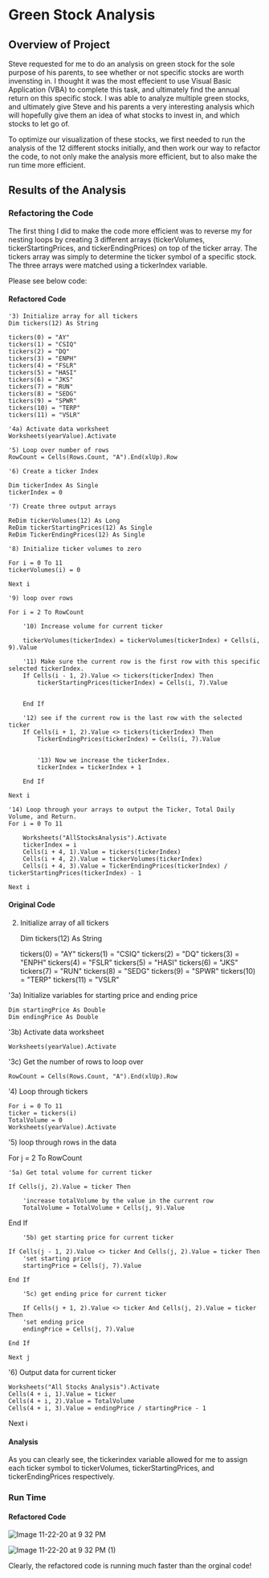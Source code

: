 # Green Stock Analysis

## Overview of Project

  Steve requested for me to do an analysis on green stock for the sole purpose of his parents, to see whether or not specific stocks are worth invensting in. I thought it was the most effecient to use Visual Basic Application (VBA) to complete this task, and ultimately find the annual return on this specific stock. I was able to analyze multiple green stocks, and ultimately give Steve and his parents a very interesting analysis which will hopefully give them an idea of what stocks to invest in, and which stocks to let go of. 
  
  To optimize our visualization of these stocks, we first needed to run the analysis of the 12 different stocks initially, and then work our way to refactor the code, to not only make the analysis more efficient, but to also make the run time more efficient. 
 
 ## Results of the Analysis
 
 ### Refactoring the Code
 
  The first thing I did to make the code more efficient was to reverse my for nesting loops by creating 3 different arrays (tickerVolumes, tickerStartingPrices, and tickerEndingPrices) on top of the ticker array. The tickers array was simply to determine the ticker symbol of a specific stock. The three arrays were matched using a tickerIndex variable.
  
Please see below code:

#### Refactored Code 

    '3) Initialize array for all tickers
    Dim tickers(12) As String
    
    tickers(0) = "AY"
    tickers(1) = "CSIQ"
    tickers(2) = "DQ"
    tickers(3) = "ENPH"
    tickers(4) = "FSLR"
    tickers(5) = "HASI"
    tickers(6) = "JKS"
    tickers(7) = "RUN"
    tickers(8) = "SEDG"
    tickers(9) = "SPWR"
    tickers(10) = "TERP"
    tickers(11) = "VSLR"
    
    '4a) Activate data worksheet
    Worksheets(yearValue).Activate
    
    '5) Loop over number of rows
    RowCount = Cells(Rows.Count, "A").End(xlUp).Row
    
    '6) Create a ticker Index
    
    Dim tickerIndex As Single
    tickerIndex = 0

    '7) Create three output arrays
    
    ReDim tickerVolumes(12) As Long
    ReDim tickerStartingPrices(12) As Single
    ReDim TickerEndingPrices(12) As Single
    
    '8) Initialize ticker volumes to zero
        
    For i = 0 To 11
    tickerVolumes(i) = 0
    
    Next i
    
    '9) loop over rows
    
    For i = 2 To RowCount
    
        '10) Increase volume for current ticker
       
        tickerVolumes(tickerIndex) = tickerVolumes(tickerIndex) + Cells(i, 9).Value
        
        '11) Make sure the current row is the first row with this specific selected tickerIndex.
        If Cells(i - 1, 2).Value <> tickers(tickerIndex) Then
            tickerStartingPrices(tickerIndex) = Cells(i, 7).Value
            
            
        End If
        
        '12) see if the current row is the last row with the selected ticker
        If Cells(i + 1, 2).Value <> tickers(tickerIndex) Then
            TickerEndingPrices(tickerIndex) = Cells(i, 7).Value
            

            '13) Now we increase the tickerIndex.
            tickerIndex = tickerIndex + 1
            
        End If
    
    Next i
    
    '14) Loop through your arrays to output the Ticker, Total Daily Volume, and Return.
    For i = 0 To 11
        
        Worksheets("AllStocksAnalysis").Activate
        tickerIndex = i
        Cells(i + 4, 1).Value = tickers(tickerIndex)
        Cells(i + 4, 2).Value = tickerVolumes(tickerIndex)
        Cells(i + 4, 3).Value = TickerEndingPrices(tickerIndex) / tickerStartingPrices(tickerIndex) - 1
        
    Next i


#### Original Code
2) Initialize array of all tickers

    Dim tickers(12) As String

    tickers(0) = "AY"
    tickers(1) = "CSIQ"
    tickers(2) = "DQ"
    tickers(3) = "ENPH"
    tickers(4) = "FSLR"
    tickers(5) = "HASI"
    tickers(6) = "JKS"
    tickers(7) = "RUN"
    tickers(8) = "SEDG"
    tickers(9) = "SPWR"
    tickers(10) = "TERP"
    tickers(11) = "VSLR"

'3a) Initialize variables for starting price and ending price

    Dim startingPrice As Double
    Dim endingPrice As Double

'3b) Activate data worksheet

    Worksheets(yearValue).Activate

'3c) Get the number of rows to loop over

    RowCount = Cells(Rows.Count, "A").End(xlUp).Row

'4) Loop through tickers

    For i = 0 To 11
    ticker = tickers(i)
    TotalVolume = 0
    Worksheets(yearValue).Activate

'5) loop through rows in the data
        
For j = 2 To RowCount

    '5a) Get total volume for current ticker

    If Cells(j, 2).Value = ticker Then

        'increase totalVolume by the value in the current row
        TotalVolume = TotalVolume + Cells(j, 9).Value

End If

        '5b) get starting price for current ticker

    If Cells(j - 1, 2).Value <> ticker And Cells(j, 2).Value = ticker Then
        'set starting price
        startingPrice = Cells(j, 7).Value

    End If

        '5c) get ending price for current ticker
        
        If Cells(j + 1, 2).Value <> ticker And Cells(j, 2).Value = ticker Then
        'set ending price
        endingPrice = Cells(j, 7).Value

    End If

    Next j
'6) Output data for current ticker

    Worksheets("All Stocks Analysis").Activate
    Cells(4 + i, 1).Value = ticker
    Cells(4 + i, 2).Value = TotalVolume
    Cells(4 + i, 3).Value = endingPrice / startingPrice - 1

 Next i
 
 #### Analysis
 
  As you can clearly see, the tickerindex variable allowed for me to assign each ticker symbol to tickerVolumes, tickerStartingPrices, and tickerEndingPrices respectively. 
  
### Run Time 

#### Refactored Code 

![Image 11-22-20 at 9 32 PM](https://user-images.githubusercontent.com/74481469/99934249-585bbb00-2d12-11eb-991c-3050488d72e7.jpeg)

![Image 11-22-20 at 9 32 PM (1)](https://user-images.githubusercontent.com/74481469/99934533-1aab6200-2d13-11eb-9d39-c7fa17c36d3f.jpeg)

Clearly, the refactored code is running much faster than the orginal code! 



